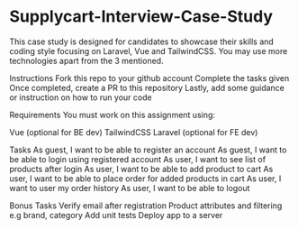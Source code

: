 # Supplycart-Interview-Case-Study

This case study is designed for candidates to showcase their skills and coding style focusing on Laravel, Vue and TailwindCSS. You may use more technologies apart from the 3 mentioned.

Instructions
Fork this repo to your github account
Complete the tasks given
Once completed, create a PR to this repository
Lastly, add some guidance or instruction on how to run your code

Requirements
You must work on this assignment using:

Vue (optional for BE dev)
TailwindCSS
Laravel (optional for FE dev)

Tasks
As guest, I want to be able to register an account
As guest, I want to be able to login using registered account
As user, I want to see list of products after login
As user, I want to be able to add product to cart
As user, I want to be able to place order for added products in cart
As user, I want to user my order history
As user, I want to be able to logout

Bonus Tasks
Verify email after registration
Product attributes and filtering e.g brand, category
Add unit tests
Deploy app to a server
